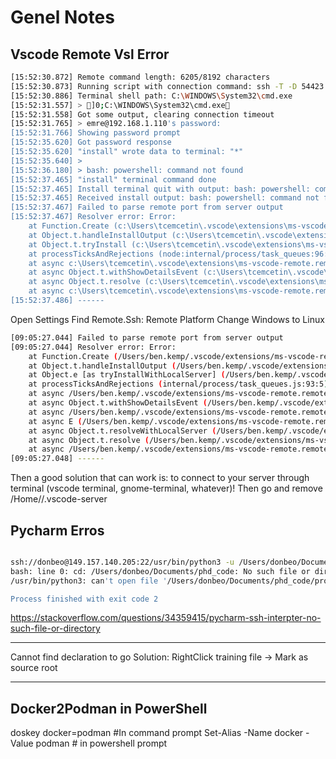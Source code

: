 # Genel Notes

## Vscode Remote Vsl Error

```bash
[15:52:30.872] Remote command length: 6205/8192 characters
[15:52:30.873] Running script with connection command: ssh -T -D 54423 "192.168.1.110" powershell
[15:52:30.886] Terminal shell path: C:\WINDOWS\System32\cmd.exe
[15:52:31.557] > ]0;C:\WINDOWS\System32\cmd.exe
[15:52:31.558] Got some output, clearing connection timeout
[15:52:31.765] > emre@192.168.1.110's password:
[15:52:31.766] Showing password prompt
[15:52:35.620] Got password response
[15:52:35.620] "install" wrote data to terminal: "*"
[15:52:35.640] >
[15:52:36.180] > bash: powershell: command not found
[15:52:37.465] "install" terminal command done
[15:52:37.465] Install terminal quit with output: bash: powershell: command not found
[15:52:37.465] Received install output: bash: powershell: command not found
[15:52:37.467] Failed to parse remote port from server output
[15:52:37.467] Resolver error: Error:
	at Function.Create (c:\Users\tcemcetin\.vscode\extensions\ms-vscode-remote.remote-ssh-0.84.0\out\extension.js:1:585222)
	at Object.t.handleInstallOutput (c:\Users\tcemcetin\.vscode\extensions\ms-vscode-remote.remote-ssh-0.84.0\out\extension.js:1:583874)
	at Object.t.tryInstall (c:\Users\tcemcetin\.vscode\extensions\ms-vscode-remote.remote-ssh-0.84.0\out\extension.js:1:681023)
	at processTicksAndRejections (node:internal/process/task_queues:96:5)
	at async c:\Users\tcemcetin\.vscode\extensions\ms-vscode-remote.remote-ssh-0.84.0\out\extension.js:1:643908
	at async Object.t.withShowDetailsEvent (c:\Users\tcemcetin\.vscode\extensions\ms-vscode-remote.remote-ssh-0.84.0\out\extension.js:1:647224)
	at async Object.t.resolve (c:\Users\tcemcetin\.vscode\extensions\ms-vscode-remote.remote-ssh-0.84.0\out\extension.js:1:644958)
	at async c:\Users\tcemcetin\.vscode\extensions\ms-vscode-remote.remote-ssh-0.84.0\out\extension.js:1:727082
[15:52:37.486] ------

```

Open Settings
Find Remote.Ssh: Remote Platform
Change Windows to Linux


```bash
[09:05:27.044] Failed to parse remote port from server output
[09:05:27.044] Resolver error: Error:
	at Function.Create (/Users/ben.kemp/.vscode/extensions/ms-vscode-remote.remote-ssh-0.65.4/out/extension.js:1:64641)
	at Object.t.handleInstallOutput (/Users/ben.kemp/.vscode/extensions/ms-vscode-remote.remote-ssh-0.65.4/out/extension.js:1:63284)
	at Object.e [as tryInstallWithLocalServer] (/Users/ben.kemp/.vscode/extensions/ms-vscode-remote.remote-ssh-0.65.4/out/extension.js:1:386419)
	at processTicksAndRejections (internal/process/task_queues.js:93:5)
	at async /Users/ben.kemp/.vscode/extensions/ms-vscode-remote.remote-ssh-0.65.4/out/extension.js:1:294035
	at async Object.t.withShowDetailsEvent (/Users/ben.kemp/.vscode/extensions/ms-vscode-remote.remote-ssh-0.65.4/out/extension.js:1:405329)
	at async /Users/ben.kemp/.vscode/extensions/ms-vscode-remote.remote-ssh-0.65.4/out/extension.js:1:384890
	at async E (/Users/ben.kemp/.vscode/extensions/ms-vscode-remote.remote-ssh-0.65.4/out/extension.js:1:381658)
	at async Object.t.resolveWithLocalServer (/Users/ben.kemp/.vscode/extensions/ms-vscode-remote.remote-ssh-0.65.4/out/extension.js:1:384517)
	at async Object.t.resolve (/Users/ben.kemp/.vscode/extensions/ms-vscode-remote.remote-ssh-0.65.4/out/extension.js:1:295505)
	at async /Users/ben.kemp/.vscode/extensions/ms-vscode-remote.remote-ssh-0.65.4/out/extension.js:127:110530
[09:05:27.048] ------

```

Then a good solution that can work is: to connect to your server through terminal (vscode terminal, gnome-terminal, whatever)! Then go and remove /Home//.vscode-server


## Pycharm Erros

```bash

ssh://donbeo@149.157.140.205:22/usr/bin/python3 -u /Users/donbeo/Documents/phd_code/prova.py
bash: line 0: cd: /Users/donbeo/Documents/phd_code: No such file or directory
/usr/bin/python3: can't open file '/Users/donbeo/Documents/phd_code/prova.py': [Errno 2] No such file or directory

Process finished with exit code 2

```

https://stackoverflow.com/questions/34359415/pycharm-ssh-interpter-no-such-file-or-directory

--------------------------------------------------------

Cannot find declaration to go
Solution: RightClick training file -> Mark as source root

-------------------------------------------------------

## Docker2Podman in PowerShell

doskey docker=podman #In command prompt
Set-Alias -Name docker -Value podman # in powershell prompt